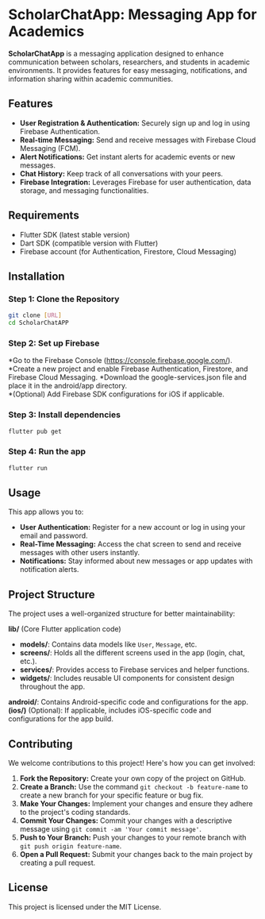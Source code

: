 # ScholarChatApp: Messaging App for Academics

**ScholarChatApp** is a messaging application designed to enhance communication between scholars, researchers, and students in academic environments. It provides features for easy messaging, notifications, and information sharing within academic communities.

## Features

* **User Registration & Authentication:** Securely sign up and log in using Firebase Authentication.
* **Real-time Messaging:** Send and receive messages with Firebase Cloud Messaging (FCM).
* **Alert Notifications:** Get instant alerts for academic events or new messages.
* **Chat History:** Keep track of all conversations with your peers.
* **Firebase Integration:** Leverages Firebase for user authentication, data storage, and messaging functionalities.

## Requirements

* Flutter SDK (latest stable version)
* Dart SDK (compatible version with Flutter)
* Firebase account (for Authentication, Firestore, Cloud Messaging)

## Installation

### Step 1: Clone the Repository

```bash
git clone [URL]
cd ScholarChatAPP
```
### Step 2:  Set up Firebase

*Go to the Firebase Console (https://console.firebase.google.com/).
*Create a new project and enable Firebase Authentication, Firestore, and Firebase Cloud Messaging.
*Download the google-services.json file and place it in the android/app directory.   
*(Optional) Add Firebase SDK configurations for iOS if applicable.

### Step 3: Install dependencies

```bash
flutter pub get
```
### Step 4: Run the app

```bash
flutter run
```
## Usage

This app allows you to:

* **User Authentication:** Register for a new account or log in using your email and password.
* **Real-Time Messaging:** Access the chat screen to send and receive messages with other users instantly.
* **Notifications:** Stay informed about new messages or app updates with notification alerts.

## Project Structure

The project uses a well-organized structure for better maintainability:

**lib/** (Core Flutter application code)
  * **models/**: Contains data models like `User`, `Message`, etc.
  * **screens/**: Holds all the different screens used in the app (login, chat, etc.).
  * **services/**: Provides access to Firebase services and helper functions.
  * **widgets/**: Includes reusable UI components for consistent design throughout the app.

**android/**: Contains Android-specific code and configurations for the app.
**(ios/)** (Optional): If applicable, includes iOS-specific code and configurations for the app build.

## Contributing

We welcome contributions to this project! Here's how you can get involved:

1. **Fork the Repository:** Create your own copy of the project on GitHub.
2. **Create a Branch:** Use the command `git checkout -b feature-name` to create a new branch for your specific feature or bug fix.
3. **Make Your Changes:** Implement your changes and ensure they adhere to the project's coding standards.
4. **Commit Your Changes:** Commit your changes with a descriptive message using `git commit -am 'Your commit message'`.
5. **Push to Your Branch:** Push your changes to your remote branch with `git push origin feature-name`.
6. **Open a Pull Request:**  Submit your changes back to the main project by creating a pull request.

## License

This project is licensed under the MIT License. 
